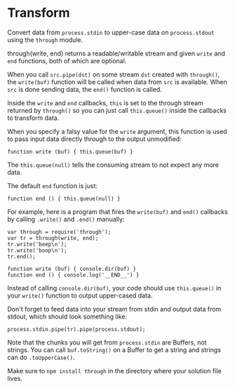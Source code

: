 # Transform

Convert data from `process.stdin` to upper-case data on `process.stdout`
using the `through` module.

through(write, end) returns a readable/writable stream and given `write` and
`end` functions, both of which are optional.

When you call `src.pipe(dst)` on some stream `dst` created with `through()`, the
`write(buf)` function will be called when data from `src` is available.
When `src` is done sending data, the `end()` function is called.

Inside the `write` and `end` callbacks, `this` is set to the through stream
returned by `through()` so you can just call `this.queue()` inside the callbacks
to transform data.

When you specify a falsy value for the `write` argument, this function is used
to pass input data directly through to the output unmodified:

    function write (buf) { this.queue(buf) }
 
The `this.queue(null)` tells the consuming stream to not expect any more data.

The default `end` function is just:

    function end () { this.queue(null) }

For example, here is a program that fires the `write(buf)` and `end()` callbacks
by calling `.write()` and `.end()` manually:

    var through = require('through');
    var tr = through(write, end);
    tr.write('beep\n');
    tr.write('boop\n');
    tr.end();
    
    function write (buf) { console.dir(buf) }
    function end () { console.log('__END__') }

Instead of calling `console.dir(buf)`, your code should use `this.queue()` in
your `write()` function to output upper-cased data.

Don't forget to feed data into your stream from stdin and output data from
stdout, which should look something like:

    process.stdin.pipe(tr).pipe(process.stdout);

Note that the chunks you will get from `process.stdin` are Buffers, not strings.
You can call `buf.toString()` on a Buffer to get a string and strings can do
`.toUpperCase()`.

Make sure to `npm install through` in the directory where your solution
file lives.
